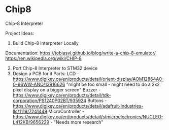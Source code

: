 # Chip8
Chip-8 Interpreter

Project Ideas:

1. Build Chip-8 Interpreter Locally

Documentation:
https://tobiasvl.github.io/blog/write-a-chip-8-emulator/
https://en.wikipedia.org/wiki/CHIP-8

2. Port Chip-8 Interpreter to STM32 device
3. Design a PCB for it
   Parts:
   LCD - https://www.digikey.ca/en/products/detail/orient-display/AOM12864A0-0-96WW-ANO/13916626  "might be too small - might need to do a 2x2 pixel display on a bigger screen"
   Buzzer - https://www.digikey.ca/en/products/detail/tdk-corporation/PS1240P02BT/935924
   Buttons - https://www.digikey.ca/en/products/detail/adafruit-industries-llc/1119/7241449
   MicroController - https://www.digikey.ca/en/products/detail/stmicroelectronics/NUCLEO-L412KB/9656229 - "Needs more research"
   



